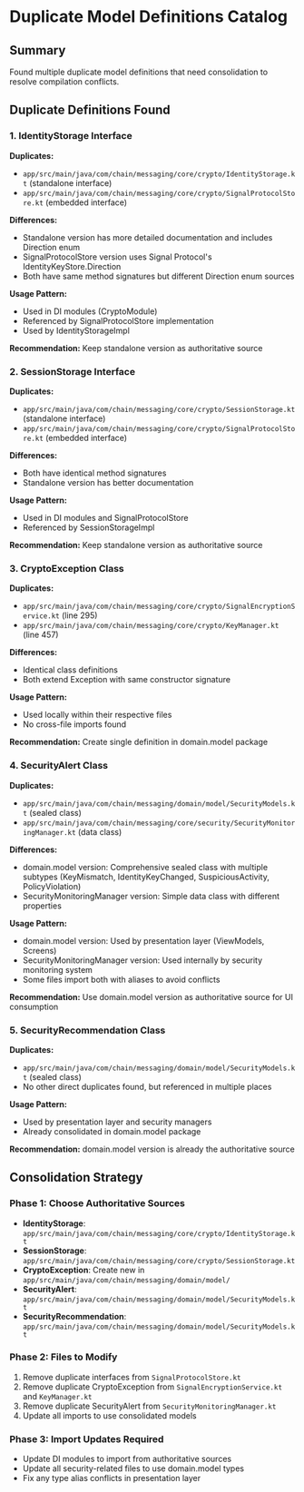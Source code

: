 # Duplicate Model Definitions Catalog

## Summary
Found multiple duplicate model definitions that need consolidation to resolve compilation conflicts.

## Duplicate Definitions Found

### 1. IdentityStorage Interface
**Duplicates:**
- `app/src/main/java/com/chain/messaging/core/crypto/IdentityStorage.kt` (standalone interface)
- `app/src/main/java/com/chain/messaging/core/crypto/SignalProtocolStore.kt` (embedded interface)

**Differences:**
- Standalone version has more detailed documentation and includes Direction enum
- SignalProtocolStore version uses Signal Protocol's IdentityKeyStore.Direction
- Both have same method signatures but different Direction enum sources

**Usage Pattern:**
- Used in DI modules (CryptoModule)
- Referenced by SignalProtocolStore implementation
- Used by IdentityStorageImpl

**Recommendation:** Keep standalone version as authoritative source

### 2. SessionStorage Interface
**Duplicates:**
- `app/src/main/java/com/chain/messaging/core/crypto/SessionStorage.kt` (standalone interface)
- `app/src/main/java/com/chain/messaging/core/crypto/SignalProtocolStore.kt` (embedded interface)

**Differences:**
- Both have identical method signatures
- Standalone version has better documentation

**Usage Pattern:**
- Used in DI modules and SignalProtocolStore
- Referenced by SessionStorageImpl

**Recommendation:** Keep standalone version as authoritative source

### 3. CryptoException Class
**Duplicates:**
- `app/src/main/java/com/chain/messaging/core/crypto/SignalEncryptionService.kt` (line 295)
- `app/src/main/java/com/chain/messaging/core/crypto/KeyManager.kt` (line 457)

**Differences:**
- Identical class definitions
- Both extend Exception with same constructor signature

**Usage Pattern:**
- Used locally within their respective files
- No cross-file imports found

**Recommendation:** Create single definition in domain.model package

### 4. SecurityAlert Class
**Duplicates:**
- `app/src/main/java/com/chain/messaging/domain/model/SecurityModels.kt` (sealed class)
- `app/src/main/java/com/chain/messaging/core/security/SecurityMonitoringManager.kt` (data class)

**Differences:**
- domain.model version: Comprehensive sealed class with multiple subtypes (KeyMismatch, IdentityKeyChanged, SuspiciousActivity, PolicyViolation)
- SecurityMonitoringManager version: Simple data class with different properties

**Usage Pattern:**
- domain.model version: Used by presentation layer (ViewModels, Screens)
- SecurityMonitoringManager version: Used internally by security monitoring system
- Some files import both with aliases to avoid conflicts

**Recommendation:** Use domain.model version as authoritative source for UI consumption

### 5. SecurityRecommendation Class
**Duplicates:**
- `app/src/main/java/com/chain/messaging/domain/model/SecurityModels.kt` (sealed class)
- No other direct duplicates found, but referenced in multiple places

**Usage Pattern:**
- Used by presentation layer and security managers
- Already consolidated in domain.model package

**Recommendation:** domain.model version is already the authoritative source

## Consolidation Strategy

### Phase 1: Choose Authoritative Sources
- **IdentityStorage**: `app/src/main/java/com/chain/messaging/core/crypto/IdentityStorage.kt`
- **SessionStorage**: `app/src/main/java/com/chain/messaging/core/crypto/SessionStorage.kt`
- **CryptoException**: Create new in `app/src/main/java/com/chain/messaging/domain/model/`
- **SecurityAlert**: `app/src/main/java/com/chain/messaging/domain/model/SecurityModels.kt`
- **SecurityRecommendation**: `app/src/main/java/com/chain/messaging/domain/model/SecurityModels.kt`

### Phase 2: Files to Modify
1. Remove duplicate interfaces from `SignalProtocolStore.kt`
2. Remove duplicate CryptoException from `SignalEncryptionService.kt` and `KeyManager.kt`
3. Remove duplicate SecurityAlert from `SecurityMonitoringManager.kt`
4. Update all imports to use consolidated models

### Phase 3: Import Updates Required
- Update DI modules to import from authoritative sources
- Update all security-related files to use domain.model types
- Fix any type alias conflicts in presentation layer